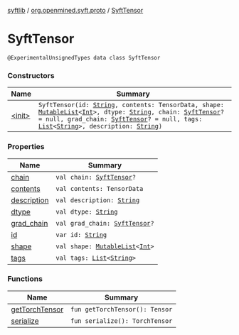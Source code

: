 [syftlib](../../index.md) / [org.openmined.syft.proto](../index.md) / [SyftTensor](./index.md)

# SyftTensor

`@ExperimentalUnsignedTypes data class SyftTensor`

### Constructors

| Name | Summary |
|---|---|
| [&lt;init&gt;](-init-.md) | `SyftTensor(id: `[`String`](https://kotlinlang.org/api/latest/jvm/stdlib/kotlin/-string/index.html)`, contents: TensorData, shape: `[`MutableList`](https://kotlinlang.org/api/latest/jvm/stdlib/kotlin.collections/-mutable-list/index.html)`<`[`Int`](https://kotlinlang.org/api/latest/jvm/stdlib/kotlin/-int/index.html)`>, dtype: `[`String`](https://kotlinlang.org/api/latest/jvm/stdlib/kotlin/-string/index.html)`, chain: `[`SyftTensor`](./index.md)`? = null, grad_chain: `[`SyftTensor`](./index.md)`? = null, tags: `[`List`](https://kotlinlang.org/api/latest/jvm/stdlib/kotlin.collections/-list/index.html)`<`[`String`](https://kotlinlang.org/api/latest/jvm/stdlib/kotlin/-string/index.html)`>, description: `[`String`](https://kotlinlang.org/api/latest/jvm/stdlib/kotlin/-string/index.html)`)` |

### Properties

| Name | Summary |
|---|---|
| [chain](chain.md) | `val chain: `[`SyftTensor`](./index.md)`?` |
| [contents](contents.md) | `val contents: TensorData` |
| [description](description.md) | `val description: `[`String`](https://kotlinlang.org/api/latest/jvm/stdlib/kotlin/-string/index.html) |
| [dtype](dtype.md) | `val dtype: `[`String`](https://kotlinlang.org/api/latest/jvm/stdlib/kotlin/-string/index.html) |
| [grad_chain](grad_chain.md) | `val grad_chain: `[`SyftTensor`](./index.md)`?` |
| [id](id.md) | `var id: `[`String`](https://kotlinlang.org/api/latest/jvm/stdlib/kotlin/-string/index.html) |
| [shape](shape.md) | `val shape: `[`MutableList`](https://kotlinlang.org/api/latest/jvm/stdlib/kotlin.collections/-mutable-list/index.html)`<`[`Int`](https://kotlinlang.org/api/latest/jvm/stdlib/kotlin/-int/index.html)`>` |
| [tags](tags.md) | `val tags: `[`List`](https://kotlinlang.org/api/latest/jvm/stdlib/kotlin.collections/-list/index.html)`<`[`String`](https://kotlinlang.org/api/latest/jvm/stdlib/kotlin/-string/index.html)`>` |

### Functions

| Name | Summary |
|---|---|
| [getTorchTensor](get-torch-tensor.md) | `fun getTorchTensor(): Tensor` |
| [serialize](serialize.md) | `fun serialize(): TorchTensor` |
